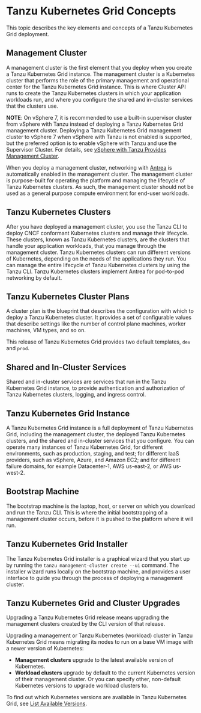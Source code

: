 # Tanzu Kubernetes Grid Concepts

This topic describes the key elements and concepts of a Tanzu Kubernetes Grid deployment.

## <a id="mgmt-cluster"></a> Management Cluster

A management cluster is the first element that you deploy when you create a Tanzu Kubernetes Grid instance. The management cluster is a Kubernetes cluster that performs the role of the primary management and operational center for the Tanzu Kubernetes Grid instance. This is where Cluster API runs to create the Tanzu Kubernetes clusters in which your application workloads run, and where you configure the shared and in-cluster services that the clusters use.

**NOTE**: On vSphere 7, it is recommended to use a built-in supervisor cluster from vSphere with Tanzu instead of deploying a Tanzu Kubernetes Grid management cluster. Deploying a Tanzu Kubernetes Grid management cluster to vSphere 7 when vSphere with Tanzu is not enabled is supported, but the preferred option is to enable vSphere with Tanzu and use the Supervisor Cluster. For details, see [vSphere with Tanzu Provides Management Cluster](mgmt-clusters/vsphere.md#mc-vsphere7).

When you deploy a management cluster, networking with [Antrea](https://antrea.io/) is automatically enabled in the management cluster.  The management cluster is purpose-built for operating the platform and managing the lifecycle of Tanzu Kubernetes clusters.  As such, the management cluster should not be used as a general purpose compute environment for end-user workloads.

## <a id="clusters"></a> Tanzu Kubernetes Clusters

After you have deployed a management cluster, you use the Tanzu CLI to deploy CNCF conformant Kubernetes clusters and manage their lifecycle. These clusters, known as Tanzu Kubernetes clusters, are the clusters that handle your application workloads, that you manage through the management cluster. Tanzu Kubernetes clusters can run different versions of Kubernetes, depending on the needs of the applications they run. You can manage the entire lifecycle of Tanzu Kubernetes clusters by using the Tanzu CLI. Tanzu Kubernetes clusters implement Antrea for pod-to-pod networking by default.

## <a id="plans"></a> Tanzu Kubernetes Cluster Plans

A cluster plan is the blueprint that describes the configuration with which to deploy a Tanzu Kubernetes cluster. It provides a set of configurable values that describe settings like the number of control plane machines, worker machines, VM types, and so on.

This release of Tanzu Kubernetes Grid provides two default templates, `dev` and `prod`.

## <a id="services"></a> Shared and In-Cluster Services

Shared and in-cluster services are services that run in the Tanzu Kubernetes Grid instance, to provide authentication and authorization of Tanzu Kubernetes clusters, logging, and ingress control.

## <a id="instance"></a> Tanzu Kubernetes Grid Instance

A Tanzu Kubernetes Grid instance is a full deployment of Tanzu Kubernetes Grid, including the management cluster, the deployed Tanzu Kubernetes clusters, and the shared and in-cluster services that you configure. You can operate many instances of Tanzu Kubernetes Grid, for different environments, such as production, staging, and test; for different IaaS providers, such as vSphere, Azure, and Amazon EC2; and for different failure domains, for example Datacenter-1, AWS us-east-2, or AWS us-west-2.

## <a id="bootstrap"></a> Bootstrap Machine

The bootstrap machine is the laptop, host, or server on which you download and run the Tanzu CLI. This is where the initial bootstrapping of a management cluster occurs, before it is pushed to the platform where it will run.

## <a id="installer"></a> Tanzu Kubernetes Grid Installer

The Tanzu Kubernetes Grid installer is a graphical wizard that you start up by running the `tanzu management-cluster create --ui` command. The installer wizard runs locally on the bootstrap machine, and provides a user interface to guide you through the process of deploying a management cluster.

## <a id="upgrades"></a> Tanzu Kubernetes Grid and Cluster Upgrades

Upgrading a Tanzu Kubernetes Grid release means upgrading the management clusters created by the CLI version of that release.

Upgrading a management or Tanzu Kubernetes (workload) cluster in Tanzu Kubernetes Grid means migrating its nodes to run on a base VM image with a newer version of Kubernetes:

  - **Management clusters** upgrade to the latest available version of Kubernetes.
  - **Workload clusters** upgrade by default to the current Kubernetes version of their management cluster.  Or you can specify other, non-default Kubernetes versions to upgrade workload clusters to.

To find out which Kubernetes versions are available in Tanzu Kubernetes Grid, see [List Available Versions](tanzu-k8s-clusters/k8s-versions.html#k8s-vers-list).
